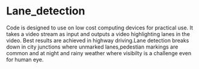 # Lane_detection
Code is designed to use on low cost computing devices for practical use. It takes a video stream as input and outputs a video highlighting lanes in the video. Best results are achieved in highway driving.Lane detection breaks down in city junctions where unmarked lanes,pedestian markings are common and at night and rainy weather where visibilty is a challenge even for human eye.
